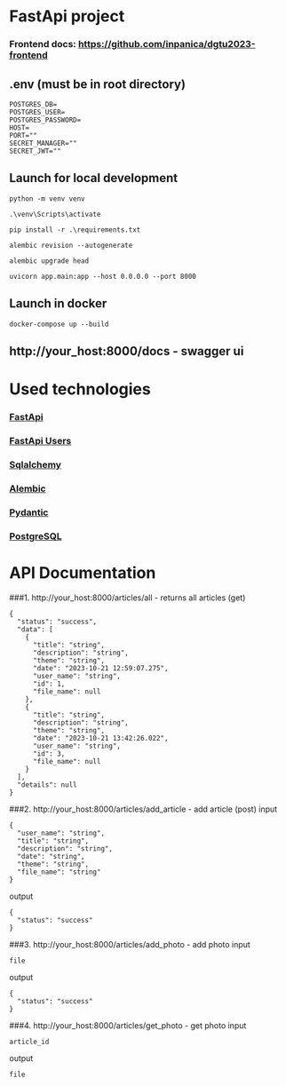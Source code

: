 # FastApi project
### Frontend docs: https://github.com/inpanica/dgtu2023-frontend
## .env (must be in root directory)
```
POSTGRES_DB=
POSTGRES_USER=
POSTGRES_PASSWORD=
HOST=
PORT=""
SECRET_MANAGER=""
SECRET_JWT=""
```
## Launch for local development
```
python -m venv venv
```
```
.\venv\Scripts\activate
```
```
pip install -r .\requirements.txt
```
```
alembic revision --autogenerate
```
```
alembic upgrade head
```
```
uvicorn app.main:app --host 0.0.0.0 --port 8000
```
## Launch in docker
```
docker-compose up --build
```
## http://your_host:8000/docs - swagger ui
# Used technologies
### [FastApi](https://fastapi.tiangolo.com/)
### [FastApi Users](https://fastapi-users.github.io/fastapi-users/12.1/)
### [Sqlalchemy](https://www.sqlalchemy.org/)
### [Alembic](https://alembic.sqlalchemy.org/en/latest/)
### [Pydantic](https://docs.pydantic.dev/latest/)
### [PostgreSQL](https://www.postgresql.org/)

# API Documentation
###1. http://your_host:8000/articles/all - returns all articles (get)
```
{
  "status": "success",
  "data": [
    {
      "title": "string",
      "description": "string",
      "theme": "string",
      "date": "2023-10-21 12:59:07.275",
      "user_name": "string",
      "id": 1,
      "file_name": null
    },
    {
      "title": "string",
      "description": "string",
      "theme": "string",
      "date": "2023-10-21 13:42:26.022",
      "user_name": "string",
      "id": 3,
      "file_name": null
    }
  ],
  "details": null
}
```
###2. http://your_host:8000/articles/add_article - add article (post) 
input
```
{
  "user_name": "string",
  "title": "string",
  "description": "string",
  "date": "string",
  "theme": "string",
  "file_name": "string" 
}
```
output
```
{
  "status": "success"
}
```
###3. http://your_host:8000/articles/add_photo - add photo
input
```
file
```

output
```
{
  "status": "success"
}
```
###4. http://your_host:8000/articles/get_photo - get photo
input
```
article_id
```
output 
```
file
```
